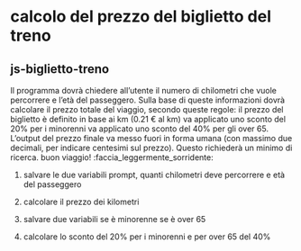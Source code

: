 calcolo del prezzo del biglietto del treno
===

## js-biglietto-treno
Il programma dovrà chiedere all’utente il numero di chilometri che vuole percorrere e l’età del passeggero.
Sulla base di queste informazioni dovrà calcolare il prezzo totale del viaggio, secondo queste regole:
il prezzo del biglietto è definito in base ai km (0.21 € al km)
va applicato uno sconto del 20% per i minorenni
va applicato uno sconto del 40% per gli over 65.
L’output del prezzo finale va messo fuori in forma umana (con massimo due decimali, per indicare centesimi sul prezzo). Questo richiederà un minimo di ricerca.
buon viaggio! :faccia_leggermente_sorridente:

1. salvare le due variabili prompt, quanti chilometri deve percorrere e età del passeggero 

1. calcolare il prezzo dei kilometri

1. salvare due variabili se è minorenne se è over 65 

1. calcolare lo sconto del 20% per i minorenni e per over 65 del 40%


